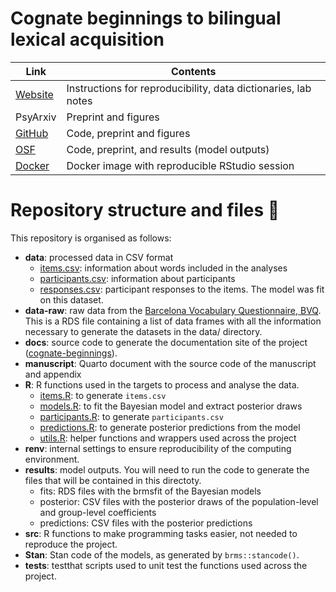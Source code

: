 # Cognate beginnings to bilingual lexical acquisition

| Link                                                             | Contents                                                       |
|------------------------------------------------------------------|----------------------------------------------------------------|
| [Website](https://gongcastro.github.io/cognate-beginnings)       | Instructions for reproducibility, data dictionaries, lab notes |
| PsyArxiv                                                         | Preprint and figures                                           |
| [GitHub](https://github.com/gongcastro/cognate-beginnings)       | Code, preprint and figures                                     |
| [OSF](https://osf.io/hy984/)                  | Code, preprint, and results (model outputs)                    |
| [Docker](https://hub.docker.com/r/gongcastro/cognate-beginnings) | Docker image with reproducible RStudio session                 |


# Repository structure and files 📂

This repository is organised as follows:

-   **data**: processed data in CSV format
    -   [items.csv](data/items.csv): information about words included in
        the analyses
    -   [participants.csv](data/participants.csv): information about
        participants
    -   [responses.csv](data/responses.csv): participant responses to
        the items. The model was fit on this dataset.
-   **data-raw**: raw data from the [Barcelona Vocabulary Questionnaire,
    BVQ](https://gongcastro.github.io/bvq). This is a RDS file
    containing a list of data frames with all the information necessary
    to generate the datasets in the data/ directory.
-   **docs**: source code to generate the documentation site of the
    project
    ([cognate-beginnings](https://gongcastro.github.com/cognate-beginnings)).
-   **manuscript**: Quarto document with the source code of the
    manuscript and appendix
-   **R**: R functions used in the targets to process and analyse the
    data.
    -   [items.R](R/items.R): to generate `items.csv`
    -   [models.R](R/items.R): to fit the Bayesian model and extract
        posterior draws
    -   [participants.R](R/participants.R): to generate
        `participants.csv`
    -   [predictions.R](R/predictions.R): to generate posterior
        predictions from the model
    -   [utils.R](R/utils.R): helper functions and wrappers used across
        the project
-   **renv**: internal settings to ensure reproducibility of the
    computing environment.
-   **results**: model outputs. You will need to run the code to
    generate the files that will be contained in this directoty.
    -   fits: RDS files with the brmsfit of the Bayesian models
    -   posterior: CSV files with the posterior draws of the
        population-level and group-level coefficients
    -   predictions: CSV files with the posterior predictions
-   **src**: R functions to make programming tasks easier, not needed to
    reproduce the project.
-   **Stan**: Stan code of the models, as generated by
    `brms::stancode()`.
-   **tests**: testthat scripts used to unit test the functions used
    across the project.
